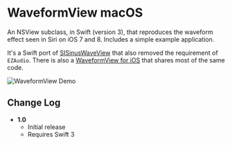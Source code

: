 # WaveformView macOS

An NSView subclass, in Swift (version 3), that reproduces the waveform effect seen in Siri on iOS 7 and 8. Includes a simple example application.

It's a Swift port of [SISinusWaveView](https://github.com/raffael/SISinusWaveView) that also removed the requirement of `EZAudio`. There is also a [WaveformView for iOS](https://github.com/jyunderwood/WaveformView-iOS) that shares most of the same code.

![WaveformView Demo](https://raw.githubusercontent.com/jyunderwood/WaveformView-macOS/master/example.png)

## Change Log

- __1.0__
  - Initial release
  - Requires Swift 3
